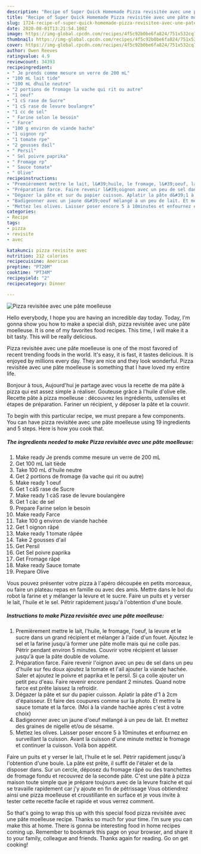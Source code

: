 ```yaml
---
description: "Recipe of Super Quick Homemade Pizza revisitée avec une pâte moelleuse"
title: "Recipe of Super Quick Homemade Pizza revisitée avec une pâte moelleuse"
slug: 1724-recipe-of-super-quick-homemade-pizza-revisitee-avec-une-pate-moelleuse
date: 2020-08-01T13:21:54.100Z
image: https://img-global.cpcdn.com/recipes/4f5c92b0be6fa824/751x532cq70/pizza-revisitee-avec-une-pate-moelleuse-photo-principale-de-la-recette.jpg
thumbnail: https://img-global.cpcdn.com/recipes/4f5c92b0be6fa824/751x532cq70/pizza-revisitee-avec-une-pate-moelleuse-photo-principale-de-la-recette.jpg
cover: https://img-global.cpcdn.com/recipes/4f5c92b0be6fa824/751x532cq70/pizza-revisitee-avec-une-pate-moelleuse-photo-principale-de-la-recette.jpg
author: Owen Reeves
ratingvalue: 4.9
reviewcount: 34393
recipeingredient:
- " Je prends comme mesure un verre de 200 mL"
- "100 mL lait tide"
- "100 mL dhuile neutre"
- "2 portions de fromage la vache qui rit ou autre"
- "1 oeuf"
- "1 cS rase de Sucre"
- "1 cS rase de levure boulangre"
- "1 cc de sel"
- " Farine selon le besoin"
- " Farce"
- "100 g environ de viande hache"
- "1 oignon rp"
- "1 tomate rpe"
- "2 gousses dail"
- " Persil"
- " Sel poivre paprika"
- " Fromage rp"
- " Sauce tomate"
- " Olive"
recipeinstructions:
- "Premièrement mettre le lait, l&#39;huile, le fromage, l&#39;oeuf, la levure et le sucre dans un grand récipient et mélanger à l&#39;aide d&#39;un fouet. Ajoutez le sel et la farine jusqu&#39;à former une pâte molle mais qui ne colle pas. Pétrir pendant environ 5 minutes. Couvrir votre récipient et laisser jusqu&#39;à que la pâte double de volume."
- "Préparation farce. Faire revenir l&#39;oignon avec un peu de sel dans un peu d&#39;huile sur feu doux ajoutez la tomate et l&#39;ail ajouter la viande hachée. Saler et ajoutez le poivre et paprika et le persil. Si ça colle ajouter un petit peu d&#39;eau. Faire revenir encore pendant 2 minutes. Quand notre farce est prête laissez la refroidir."
- "Dégazer la pâte et sur du papier cuisson. Aplatir la pâte d&#39;1 à 2cm d&#39;épaisseur. Et faire des coupures comme sur la photo. Et mettre la sauce tomate et la farce. (Moi à la viande hachée après c&#39;est à votre choix)"
- "Badigeonner avec un jaune d&#39;oeuf mélangé à un peu de lait. Et mettez des graines de nigelle et/ou de sésame."
- "Mettez les olives. Laisser poser encore 5 à 10minutes et enfournez en surveillant la cuisson. Avant la cuisson d&#39;une minute mettez le fromage et continuer la cuisson. Voilà bon appétit."
categories:
- Recipe
tags:
- pizza
- revisite
- avec

katakunci: pizza revisite avec 
nutrition: 212 calories
recipecuisine: American
preptime: "PT20M"
cooktime: "PT34M"
recipeyield: "2"
recipecategory: Dinner

---
```



![Pizza revisitée avec une pâte moelleuse](https://img-global.cpcdn.com/recipes/4f5c92b0be6fa824/751x532cq70/pizza-revisitee-avec-une-pate-moelleuse-photo-principale-de-la-recette.jpg)

Hello everybody, I hope you are having an incredible day today. Today, I'm gonna show you how to make a special dish, pizza revisitée avec une pâte moelleuse. It is one of my favorites food recipes. This time, I will make it a bit tasty. This will be really delicious.

Pizza revisitée avec une pâte moelleuse is one of the most favored of recent trending foods in the world. It's easy, it is fast, it tastes delicious. It is enjoyed by millions every day. They are nice and they look wonderful. Pizza revisitée avec une pâte moelleuse is something that I have loved my entire life.

Bonjour à tous, Aujourd&#39;hui je partage avec vous la recette de ma pâte à pizza qui est assez simple à réaliser. Gouteuse grâce à l&#39;huile d&#39;olive elle. Recette pâte à pizza moelleuse : découvrez les ingrédients, ustensiles et étapes de préparation. Fariner un récipient, y déposer la pâte et la couvrir.


To begin with this particular recipe, we must prepare a few components. You can have pizza revisitée avec une pâte moelleuse using 19 ingredients and 5 steps. Here is how you cook that.

<!--inarticleads1-->

##### The ingredients needed to make Pizza revisitée avec une pâte moelleuse:

1. Make ready  Je prends comme mesure un verre de 200 mL
1. Get 100 mL lait tiède
1. Take 100 mL d&#39;huile neutre
1. Get 2 portions de fromage (la vache qui rit ou autre)
1. Make ready 1 oeuf
1. Get 1 càS rase de Sucre
1. Make ready 1 càS rase de levure boulangère
1. Get 1 càc de sel
1. Prepare  Farine selon le besoin
1. Make ready  Farce
1. Take 100 g environ de viande hachée
1. Get 1 oignon râpé
1. Make ready 1 tomate râpée
1. Take 2 gousses d&#39;ail
1. Get  Persil
1. Get  Sel poivre paprika
1. Get  Fromage râpé
1. Make ready  Sauce tomate
1. Prepare  Olive


Vous pouvez présenter votre pizza à l&#39;apéro découpée en petits morceaux, ou faire un plateau repas en famille ou avec des amis. Mettre dans le bol du robot la farine et y mélanger la levure et le sucre. Faire un puits et y verser le lait, l&#39;huile et le sel. Pétrir rapidement jusqu&#39;à l&#39;obtention d&#39;une boule. 

<!--inarticleads2-->

##### Instructions to make Pizza revisitée avec une pâte moelleuse:

1. Premièrement mettre le lait, l&#39;huile, le fromage, l&#39;oeuf, la levure et le sucre dans un grand récipient et mélanger à l&#39;aide d&#39;un fouet. Ajoutez le sel et la farine jusqu&#39;à former une pâte molle mais qui ne colle pas. Pétrir pendant environ 5 minutes. Couvrir votre récipient et laisser jusqu&#39;à que la pâte double de volume.
1. Préparation farce. Faire revenir l&#39;oignon avec un peu de sel dans un peu d&#39;huile sur feu doux ajoutez la tomate et l&#39;ail ajouter la viande hachée. Saler et ajoutez le poivre et paprika et le persil. Si ça colle ajouter un petit peu d&#39;eau. Faire revenir encore pendant 2 minutes. Quand notre farce est prête laissez la refroidir.
1. Dégazer la pâte et sur du papier cuisson. Aplatir la pâte d&#39;1 à 2cm d&#39;épaisseur. Et faire des coupures comme sur la photo. Et mettre la sauce tomate et la farce. (Moi à la viande hachée après c&#39;est à votre choix)
1. Badigeonner avec un jaune d&#39;oeuf mélangé à un peu de lait. Et mettez des graines de nigelle et/ou de sésame.
1. Mettez les olives. Laisser poser encore 5 à 10minutes et enfournez en surveillant la cuisson. Avant la cuisson d&#39;une minute mettez le fromage et continuer la cuisson. Voilà bon appétit.


Faire un puits et y verser le lait, l&#39;huile et le sel. Pétrir rapidement jusqu&#39;à l&#39;obtention d&#39;une boule. La pâte est prête, il suffit de l&#39;étaler et de la disposer dans. Sur un cercle, déposez du fromage râpé ou des tranchettes de fromage fondu et recouvrez de la seconde pâte. C&#39;est une pâte à pizza maison toute simple que je prépare toujours avec de la levure fraiche et qui se travaille rapidement car j&#39;y ajoute en fin de pétrissage Vous obtiendrez ainsi une pizza moelleuse et croustillante en surface et je vous invite à tester cette recette facile et rapide et vous verrez comment. 

So that's going to wrap this up with this special food pizza revisitée avec une pâte moelleuse recipe. Thanks so much for your time. I'm sure you can make this at home. There is gonna be interesting food in home recipes coming up. Remember to bookmark this page on your browser, and share it to your family, colleague and friends. Thanks again for reading. Go on get cooking!
